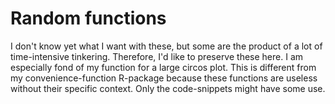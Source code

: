 # Random functions

I don't know yet what I want with these, but some are the product of a lot of time-intensive tinkering. Therefore, I'd like to preserve these here. I am especially fond of my function for a large circos plot. This is different from my convenience-function R-package because these functions are useless without their specific context. Only the code-snippets might have some use.
